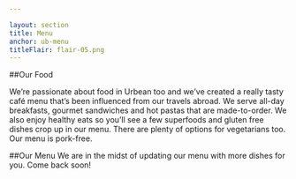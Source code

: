 ```yaml
---

layout: section
title: Menu
anchor: ub-menu
titleFlair: flair-05.png
---
```

##Our Food

We’re passionate about food in Urbean too and we’ve created a really tasty café menu that’s been influenced from our travels abroad.  We serve all-day breakfasts, gourmet sandwiches and hot pastas that are made-to-order. We also enjoy healthy eats so you’ll see a few superfoods and gluten free dishes crop up in our menu.  There are plenty of options for vegetarians too.  Our menu is pork-free.

##Our Menu
We are in the midst of updating our menu with more dishes for you. Come back soon!
